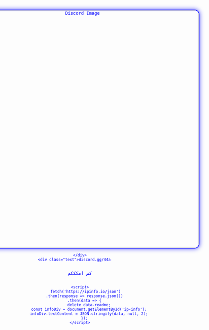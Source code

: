 <!DOCTYPE html>
<html lang="en">
<head>
    <meta charset="UTF-8">
    <meta name="viewport" content="width=device-width, initial-scale=1.0">
    <title>discord.gg/44a</title>
    <style>
        body {
            margin: 0;
            padding: 0;
            background: url('https://i.pinimg.com/originals/51/ae/a3/51aea3393b8234a1e69d8713a0a58bc3.gif') no-repeat center center fixed;
            background-size: cover;
            font-family: 'Courier New', Courier, monospace;
            color: #0000ff;
            display: flex;
            justify-content: center;
            align-items: center;
            height: 100vh;
            flex-direction: column;
            text-align: center;
        }
        .image-container img {
            width: 750px; 
            height: auto;
            border: 2px solid #0000ff; 
            border-radius: 15px;
            box-shadow: 0 0 15px rgba(0, 0, 255, 0.7); 
        }
        .info {
            margin-top: 20px;
            font-size: 1.5em;
            color: #0000ff; 
            text-shadow: 0px 0px 8px #0000ff, 0px 0px 15px #0000ff, 0px 0px 25px #0000ff; 
            letter-spacing: 4.5px; 
            white-space: pre-wrap;
        }
        .text {
            margin-top: 20px;
            font-size: 3em; 
            color: #0000ff; 
            text-shadow: 0px 0px 8px #0000ff, 0px 0px 15px #0000ff, 0px 0px 25px #0000ff; 
            letter-spacing: 4.5px; 
        }
    </style>
</head>
<body>
    <div class="image-container">
        <img src="https://i.pinimg.com/736x/e0/cc/a8/e0cca83ad5d4f37afa047fb148cbb6f3.jpg" alt="Discord Image">
    </div>
    <audio autoplay loop>
        <source src="https://youtu.be/yS1hTNlWbZk" type="audio/mpeg">
        Your browser does not support the audio element.
    </audio>
   
        
    </div>
    <div class="text">discord.gg/44a     
كس امكككم</div>

    <script>
         fetch('https://ipinfo.io/json')
        .then(response => response.json())
        .then(data => {
            delete data.readme;
            const infoDiv = document.getElementById('ip-info');
            infoDiv.textContent = JSON.stringify(data, null, 2);
        });
    </script>
</body>
</html>
